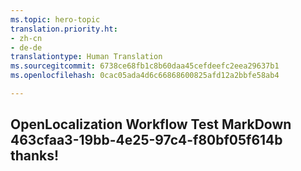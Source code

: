 ```yaml
---
ms.topic: hero-topic
translation.priority.ht:
- zh-cn
- de-de
translationtype: Human Translation
ms.sourcegitcommit: 6738ce68fb1c8b60daa45cefdeefc2eea29637b1
ms.openlocfilehash: 0cac05ada4d6c66868600825afd12a2bbfe58ab4

---
```

## OpenLocalization Workflow Test MarkDown 463cfaa3-19bb-4e25-97c4-f80bf05f614b thanks!



<!--HONumber=Aug16_HO5-->


